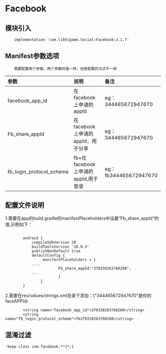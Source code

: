 # Facebook

## 模块引入

```text
    implementation 'com.libVigame.Social:Facebook:2.1.7'
```

## Manifest参数选项

```text
    需要配置两个参数，两个参数的值一样，但是配置的方式不一样
```

| 参数 | 说明 | 备注 |
| :--- | :--- | :--- |
| facebook_app_id | 在facebook上申请的appId | eg：344465672947670 |
| Fb_share_appId | 在facebook上申请的appId，用于分享 | eg：344465672947670 |
| fb_login_protocol_scheme | fb+在facebook上申请的appId,用于登录 | eg：fb344465672947670 |

## 配置文件说明
1.需要在app的build.gradle的manifestPlaceholders中设置“Fb_share_appId”的值,示例如下：
```text
    
        android {
            compileSdkVersion 28
            buildToolsVersion '28.0.3'
            publishNonDefault true
            defaultConfig {
                 manifestPlaceholders = [
            ....
                        Fb_share_appId:"370338263768260",
            ...
                        ]
                }
        }
```
2.需要在res/values/strings.xml目录下添加：("344465672947670"是你的faceAPPId)
```text
        <string name="facebook_app_id">370338263768260</string>
        <string name="fb_login_protocol_scheme">fb370338263768260</string>
```
## 混淆过滤

```text
-keep class com.facebook.**{*;}
```

